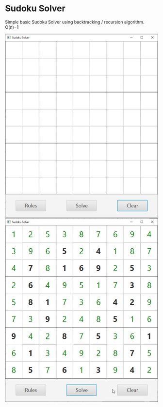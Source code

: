 # Sudoku Solver

Simple basic Sudoku Solver using backtracking / recursion algorithm.
O(n)=1

![image1](https://raw.githubusercontent.com/piotranon/Sudoku/master/sudoku1.png)
![image2](https://raw.githubusercontent.com/piotranon/Sudoku/master/sudoku2.png)